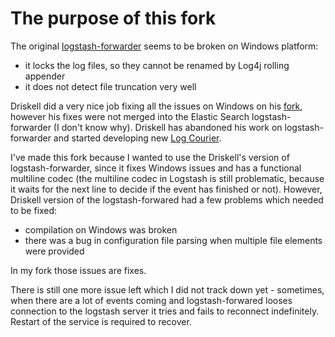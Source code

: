 # The purpose of this fork

The original [logstash-forwarder](https://github.com/elasticsearch/logstash-forwarder) seems to be broken on Windows platform:
 
 * it locks the log files, so they cannot be renamed by Log4j rolling appender
 * it does not detect file truncation very well
 
Driskell did a very nice job fixing all the issues on Windows on his [fork](https://github.com/driskell/logstash-forwarder), however his fixes were not merged into the Elastic Search logstash-forwarder (I don't know why). Driskell has abandoned his work on logstash-forwarder and started developing new [Log Courier](https://github.com/driskell/log-courier).

I've made this fork because I wanted to use the Driskell's version of logstash-forwarder, since it fixes Windows issues and has a functional multiline codec (the multiline codec in Logstash is still problematic, because it waits for the next line to decide if the event has finished or not).
However, Driskell version of the logstash-forwared had a few problems which needed to be fixed:
 
 * compilation on Windows was broken
 * there was a bug in configuration file parsing when multiple file elements were provided

In my fork those issues are fixes.

There is still one more issue left which I did not track down yet - sometimes, when there are a lot of events coming and logstash-forwared looses connection to the logstash server it tries and fails to reconnect indefinitely. Restart of the service is required to recover. 
